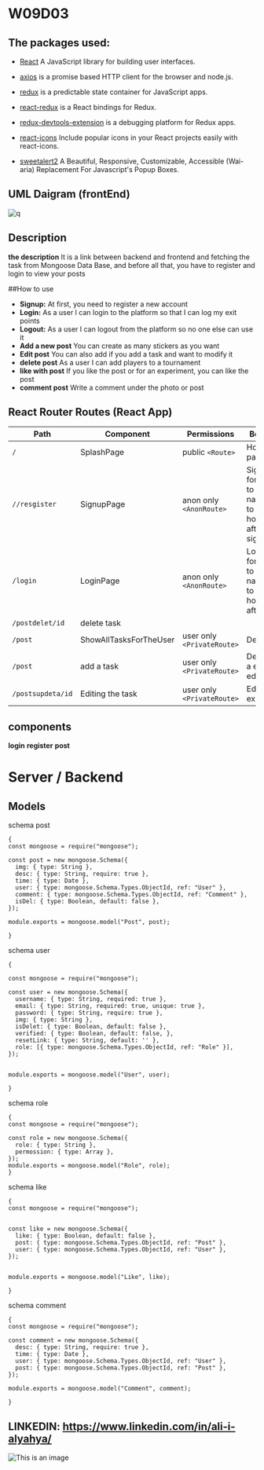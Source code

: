 # W09D03



## The packages used:
- [React](https://reactjs.org/) A JavaScript library for building user interfaces.

- [axios](https://www.npmjs.com/package/axios) is a promise based HTTP client for the browser and node.js.

- [redux](https://www.npmjs.com/package/redux) is a predictable state container for JavaScript apps.

- [react-redux](https://www.npmjs.com/package/react-redux) is a React bindings for Redux.

- [redux-devtools-extension](https://www.npmjs.com/package/redux-devtools-extension) is a debugging platform for Redux apps.

- [react-icons](https://react-icons.github.io/react-icons/) Include popular icons in your React projects easily with react-icons.

- [sweetalert2](https://sweetalert2.github.io/) A Beautiful, Responsive, Customizable, Accessible (Wai-aria) Replacement For Javascript's Popup Boxes.

## UML Daigram (frontEnd)
![q](https://user-images.githubusercontent.com/92247967/145694669-a369c9a2-7b6b-4025-9b76-1e18eee34660.png)

## Description

**the description** 
It is a link between backend and frontend and fetching the task from Mongoose Data Base, and before all that, you have to register and login to view your posts


##How to use

- **Signup:** At first, you need to register a new account
- **Login:** As a user I can login to the platform so that I can log my exit points
- **Logout:** As a user I can logout from the platform so no one else can use it
- **Add a new post** You can create as many stickers as you want
- **Edit post** You can also add if you add a task and want to modify it
- **delete post** As a user I can add players to a tournament
- **like with post** If you like the post or for an experiment, you can like the post
- **comment post** Write a comment under the photo or post
 


## React Router Routes (React App)

| Path             | Component            | Permissions                | Behavior                                                     |
| ---------------- | -------------------- | -------------------------- | ------------------------------------------------------------ |
| `/`              | SplashPage           | public `<Route>`           | Home page                                                    |
| `//resgister`    | SignupPage           | anon only `<AnonRoute>`    | Signup form, link to login, navigate to homepage after signup|
| `/login`         | LoginPage            | anon only `<AnonRoute>`    | Login form, link to signup, navigate to homepage after login |
|  `/postdelet/id` |  delete task         |                            |                                                              |
| `/post`         |ShowAllTasksForTheUser| user only `<PrivateRoute>` |   Delete exit                                             |
| `/post`          | add a task           | user only `<PrivateRoute>` | Details of a exit  to edit                             |
|`/postsupdeta/id` | Editing the task     | user only `<PrivateRoute>` | Edits a exit                                          |


## components

**login**
**register**
**post**




# Server / Backend


## Models




schema post

``` 
{
const mongoose = require("mongoose");

const post = new mongoose.Schema({
  img: { type: String },
  desc: { type: String, require: true },
  time: { type: Date },
  user: { type: mongoose.Schema.Types.ObjectId, ref: "User" },
  comment: { type: mongoose.Schema.Types.ObjectId, ref: "Comment" },
  isDel: { type: Boolean, default: false },
});

module.exports = mongoose.model("Post", post);

}
```




schema user

``` 
{

const mongoose = require("mongoose");

const user = new mongoose.Schema({
  username: { type: String, required: true },
  email: { type: String, required: true, unique: true },
  password: { type: String, require: true },
  img: { type: String },
  isDelet: { type: Boolean, default: false },
  verified: { type: Boolean, default: false, },
  resetLink: { type: String, default: '' },
  role: [{ type: mongoose.Schema.Types.ObjectId, ref: "Role" }],
});


module.exports = mongoose.model("User", user);

}
```



schema role

``` 
{
const mongoose = require("mongoose");

const role = new mongoose.Schema({
  role: { type: String },
  permossion: { type: Array },
});
module.exports = mongoose.model("Role", role);
}
```


schema like

``` 
{
const mongoose = require("mongoose");


const like = new mongoose.Schema({
  like: { type: Boolean, default: false },
  post: { type: mongoose.Schema.Types.ObjectId, ref: "Post" },
  user: { type: mongoose.Schema.Types.ObjectId, ref: "User" },
});


module.exports = mongoose.model("Like", like);

}
```


schema comment

``` 
{
const mongoose = require("mongoose");

const comment = new mongoose.Schema({
  desc: { type: String, require: true },
  time: { type: Date },
  user: { type: mongoose.Schema.Types.ObjectId, ref: "User" },
  post: { type: mongoose.Schema.Types.ObjectId, ref: "Post" },
});

module.exports = mongoose.model("Comment", comment);

}
```







 ## LINKEDIN:  https://www.linkedin.com/in/ali-i-alyahya/







![This is an image](https://myoctocat.com/assets/images/base-octocat.svg)

